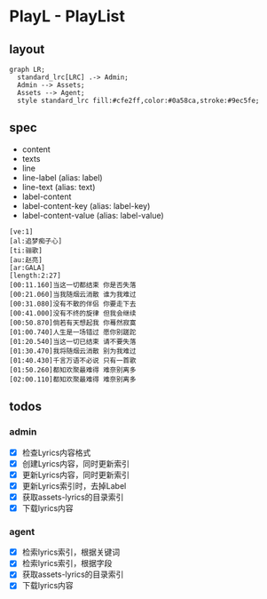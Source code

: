 # PlayL - PlayList

## layout

```mermaid
graph LR;
  standard_lrc[LRC] .-> Admin;
  Admin --> Assets;
  Assets --> Agent;
  style standard_lrc fill:#cfe2ff,color:#0a58ca,stroke:#9ec5fe;
```

## spec

- content
- texts
- line
- line-label (alias: label)
- line-text (alias: text)
- label-content
- label-content-key (alias: label-key)
- label-content-value (alias: label-value)

```lrc
[ve:1]
[al:追梦痴子心]
[ti:骊歌]
[au:赵亮]
[ar:GALA]
[length:2:27]
[00:11.160]当这一切都结束 你是否失落
[00:21.060]当我随烟云消散 谁为我难过
[00:31.080]没有不散的伴侣 你要走下去
[00:41.000]没有不终的旋律 但我会继续
[00:50.870]倘若有天想起我 你蓦然寂寞
[01:00.740]人生是一场错过 愿你别蹉跎
[01:20.540]当这一切已结束 请不要失落
[01:30.470]我将随烟云消散 别为我难过
[01:40.430]千言万语不必说 只有一首歌
[01:50.260]都知欢聚最难得 难奈别离多
[02:00.110]都知欢聚最难得 难奈别离多
```

## todos

### admin

- [x] 检查Lyrics内容格式
- [x] 创建Lyrics内容，同时更新索引
- [x] 更新Lyrics内容，同时更新索引
- [x] 更新Lyrics索引时，去掉Label
- [x] 获取assets-lyrics的目录索引
- [x] 下载lyrics内容

### agent

- [x] 检索lyrics索引，根据关键词
- [x] 检索lyrics索引，根据字段
- [x] 获取assets-lyrics的目录索引
- [x] 下载lyrics内容
